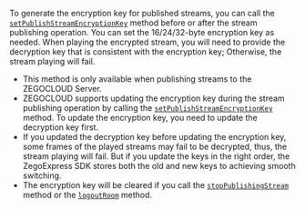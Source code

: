 
To generate the encryption key for published streams, you can call the [`setPublishStreamEncryptionKey`](@setPublishStreamEncryptionKey) method before or after the stream publishing operation. 
You can set the 16/24/32-byte encryption key as needed.
When playing the encrypted stream, you will need to provide the decryption key that is consistent with the encryption key; Otherwise, the stream playing will fail.

<div class="mk-warning">

- This method is only available when publishing streams to the ZEGOCLOUD Server.
- ZEGOCLOUD supports updating the encryption key during the stream publishing operation by calling the [`setPublishStreamEncryptionKey`](@setPublishStreamEncryptionKey) method. To update the encryption key, you need to update the decryption key first.
- If you updated the decryption key before updating the encryption key, some frames of the played streams may fail to be decrypted, thus, the stream playing will fail. But if you update the keys in the right order, the ZegoExpress SDK stores both the old and new keys to achieving smooth switching.
- The encryption key will be cleared if you call the [`stopPublishingStream`](@stopPublishingStream) method or the [`logoutRoom`](@logoutRoom) method.

</div>






